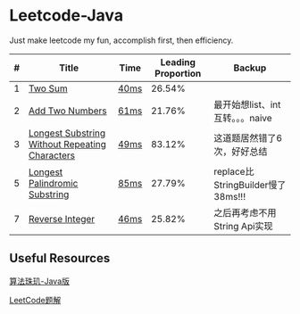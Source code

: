 # Leetcode-Java
Just make leetcode my fun, accomplish first, then efficiency.

|#|Title|Time|Leading Proportion|Backup|
|---|----| ----- |----|----|
|1|[Two Sum](https://leetcode.com/problems/two-sum/)|[40ms](https://github.com/LeonXtp/Leetcode-Java/blob/71e8141ff24a2704c0b6e375f43eacc9be46c7d1/src/leonxtp/easy/L001_TwoSum.java)|26.54%||
|2|[Add Two Numbers](https://leetcode.com/problems/add-two-numbers/)| [61ms](https://github.com/LeonXtp/Leetcode-Java/blob/71e8141ff24a2704c0b6e375f43eacc9be46c7d1/src/leonxtp/medium/L002_AddTwoNumbers.java)|21.76%|最开始想list、int互转。。。naive|
|3|[Longest Substring Without Repeating Characters](https://leetcode.com/problems/longest-substring-without-repeating-characters/)| [49ms](https://github.com/LeonXtp/Leetcode-Java/blob/71e8141ff24a2704c0b6e375f43eacc9be46c7d1/src/leonxtp/medium/L003_LengthOfLongestSubstring.java)|83.12%|这道题居然错了6次，好好总结|
|5|[Longest Palindromic Substring](https://leetcode.com/problems/longest-palindromic-substring/description/)|[85ms](https://github.com/LeonXtp/Leetcode-Java/blob/e4143eeb231a2b9383cb51179e7b8f7b66a556eb/src/leonxtp/medium/L005_LongestPalindromicSubstring.java)|27.79%|replace比StringBuilder慢了38ms!!!|
|7|[Reverse Integer](https://leetcode.com/problems/reverse-integer/description/)|[46ms](https://github.com/LeonXtp/Leetcode-Java/blob/dd8a4f718965f509304a9b029b427b5482fd3393/src/leonxtp/easy/L007_ReverseInteger.java)|25.82%|之后再考虑不用String Api实现|

**Useful Resources**
---
[算法珠玑-Java版](https://soulmachine.gitbooks.io/algorithm-essentials/content/java/)

[LeetCode题解](https://siddontang.gitbooks.io/leetcode-solution/content/)
